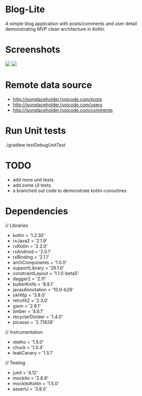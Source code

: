 # Blog-Lite
A simple blog application with posts/comments and user detail demonstrating MVP clean architecture in Kotlin.

# Screenshots

![](https://image.ibb.co/jPRCu7/posts_1.jpg)          ![](https://image.ibb.co/mwcVgn/post_detail_1.jpg)

# Remote data source
- http://jsonplaceholder.typicode.com/posts
- http://jsonplaceholder.typicode.com/users
- http://jsonplaceholder.typicode.com/comments

# Run Unit tests
./gradlew testDebugUnitTest

# TODO

* add more unit tests.
* add some UI tests.
* a branched out code to demonstrate kotlin-coroutines 

# Dependencies

// Libraries
* kotlin = '1.2.30'
* rxJava2 = '2.1.9'
* rxKotlin = '2.2.0'
* rxAndroid = '2.0.1'
* rxBinding = '2.1.1'
* archComponents = '1.0.0'
* supportLibrary = '26.1.0'
* constraintLayout = '1.1.0-beta5'
* dagger2 = '2.11'
* butterKnife = '8.8.1'
* javaxAnnotation = '10.0-b28'
* okHttp = '3.8.0'
* retrofit2 = '2.3.0'
* gson = '2.8.1'
* timber = '4.6.1'
* recyclerDivider = '1.4.0'
* picasso = '2.71828'

// Instrumentation
* stetho = '1.5.0'
* chuck = '1.0.4'
* leakCanary = '1.5.1'

// Testing
* junit = '4.12'
* mockito = '2.8.9'
* mockitoKotlin = '1.5.0'
* assertJ = '3.8.0'
